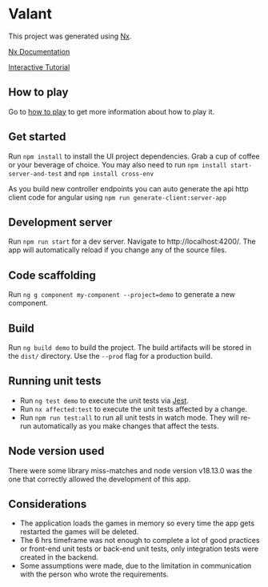 # Valant

This project was generated using [Nx](https://nx.dev).

[Nx Documentation](https://nx.dev/getting-started/nx-and-angular)

[Interactive Tutorial](https://nx.dev/angular-tutorial/01-create-application)

## How to play
Go to [how to play](./HowToPlay.md) to get more information about how to play it.

## Get started

Run `npm install` to install the UI project dependencies. Grab a cup of coffee or your beverage of choice.
You may also need to run `npm install start-server-and-test` and `npm install cross-env`

As you build new controller endpoints you can auto generate the api http client code for angular using `npm run generate-client:server-app`

## Development server

Run `npm run start` for a dev server. Navigate to http://localhost:4200/. The app will automatically reload if you change any of the source files.

## Code scaffolding

Run `ng g component my-component --project=demo` to generate a new component.

## Build

Run `ng build demo` to build the project. The build artifacts will be stored in the `dist/` directory. Use the `--prod` flag for a production build.

## Running unit tests

- Run `ng test demo` to execute the unit tests via [Jest](https://jestjs.io).
- Run `nx affected:test` to execute the unit tests affected by a change.
- Run `npm run test:all` to run all unit tests in watch mode. They will re-run automatically as you make changes that affect the tests.

## Node version used
There were some library miss-matches and node version v18.13.0 was the one that correctly allowed the development of this app.

## Considerations

* The application loads the games in memory so every time the app gets restarted the games will be deleted.
* The 6 hrs timeframe was not enough to complete a lot of good practices or front-end unit tests or back-end unit tests, only integration tests were created in the backend.
* Some assumptions were made, due to the limitation in communication with the person who wrote the requirements.